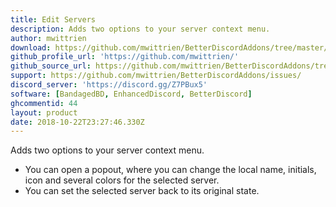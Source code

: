 ```yaml
---
title: Edit Servers
description: Adds two options to your server context menu.
author: mwittrien
download: https://github.com/mwittrien/BetterDiscordAddons/tree/master/Plugins/EditServers
github_profile_url: 'https://github.com/mwittrien/'
github_source_url: https://github.com/mwittrien/BetterDiscordAddons/tree/master/Plugins/EditServers
support: https://github.com/mwittrien/BetterDiscordAddons/issues/
discord_server: 'https://discord.gg/Z7PBux5'
software: [BandagedBD, EnhancedDiscord, BetterDiscord]
ghcommentid: 44
layout: product
date: 2018-10-22T23:27:46.330Z
---
```

Adds two options to your server context menu.

  - You can open a popout, where you can change the local name, initials, icon and several colors for the selected server.
  - You can set the selected server back to its original state.